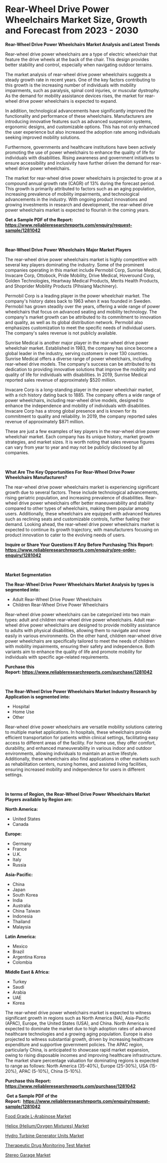 <p><h1>Rear-Wheel Drive Power Wheelchairs Market Size, Growth and Forecast from 2023 - 2030</h1></p><p><strong>Rear-Wheel Drive Power Wheelchairs Market Analysis and Latest Trends</strong></p>
<p><p>Rear-wheel drive power wheelchairs are a type of electric wheelchair that feature the drive wheels at the back of the chair. This design provides better stability and control, especially when navigating outdoor terrains.</p><p>The market analysis of rear-wheel drive power wheelchairs suggests a steady growth rate in recent years. One of the key factors contributing to this growth is the increasing number of individuals with mobility impairments, such as paralysis, spinal cord injuries, or muscular dystrophy. As the demand for mobility assistance devices rises, the market for rear-wheel drive power wheelchairs is expected to expand.</p><p>In addition, technological advancements have significantly improved the functionality and performance of these wheelchairs. Manufacturers are introducing innovative features such as advanced suspension systems, ergonomic designs, and customizable options. This has not only enhanced the user experience but also increased the adoption rate among individuals seeking improved mobility solutions.</p><p>Furthermore, governments and healthcare institutions have been actively promoting the use of power wheelchairs to enhance the quality of life for individuals with disabilities. Rising awareness and government initiatives to ensure accessibility and inclusivity have further driven the demand for rear-wheel drive power wheelchairs.</p><p>The market for rear-wheel drive power wheelchairs is projected to grow at a compound annual growth rate (CAGR) of 13% during the forecast period. This growth is primarily attributed to factors such as an aging population, increasing prevalence of mobility impairments, and technological advancements in the industry. With ongoing product innovations and growing investments in research and development, the rear-wheel drive power wheelchairs market is expected to flourish in the coming years.</p></p>
<p><strong>Get a Sample PDF of the Report:&nbsp; <a href="https://www.reliableresearchreports.com/enquiry/request-sample/1281042">https://www.reliableresearchreports.com/enquiry/request-sample/1281042</a></strong></p>
<p>&nbsp;</p>
<p><strong>Rear-Wheel Drive Power Wheelchairs Major Market Players</strong></p>
<p><p>The rear-wheel drive power wheelchairs market is highly competitive with several key players dominating the industry. Some of the prominent companies operating in this market include Permobil Corp, Sunrise Medical, Invacare Corp, Ottobock, Pride Mobility, Drive Medical, Hoveround Corp, Golden Technologies, Heartway Medical Products, Merits Health Products, and Shoprider Mobility Products (Pihsiang Machinery).</p><p>Permobil Corp is a leading player in the power wheelchair market. The company's history dates back to 1963 when it was founded in Sweden. Permobil has grown steadily over the years, offering a wide range of power wheelchairs that focus on advanced seating and mobility technology. The company's market growth can be attributed to its commitment to innovation and quality, as well as its global distribution network. Permobil also emphasizes customization to meet the specific needs of individual users. The company's sales revenue is not publicly available.</p><p>Sunrise Medical is another major player in the rear-wheel drive power wheelchair market. Established in 1983, the company has since become a global leader in the industry, serving customers in over 130 countries. Sunrise Medical offers a diverse range of power wheelchairs, including rear-wheel drive models. The company's success can be attributed to its dedication to providing innovative solutions that improve the mobility and quality of life for individuals with disabilities. In 2019, Sunrise Medical reported sales revenue of approximately $520 million.</p><p>Invacare Corp is a long-standing player in the power wheelchair market, with a rich history dating back to 1885. The company offers a wide range of power wheelchairs, including rear-wheel drive models, designed to enhance the independence and mobility of individuals with disabilities. Invacare Corp has a strong global presence and is known for its commitment to quality and reliability. In 2019, the company reported sales revenue of approximately $871 million.</p><p>These are just a few examples of key players in the rear-wheel drive power wheelchair market. Each company has its unique history, market growth strategies, and market sizes. It is worth noting that sales revenue figures can vary from year to year and may not be publicly disclosed by all companies.</p></p>
<p>&nbsp;</p>
<p><strong>What Are The Key Opportunities For Rear-Wheel Drive Power Wheelchairs Manufacturers?</strong></p>
<p><p>The rear-wheel drive power wheelchairs market is experiencing significant growth due to several factors. These include technological advancements, rising geriatric population, and increasing prevalence of disabilities. Rear-wheel drive power wheelchairs offer better maneuverability and stability compared to other types of wheelchairs, making them popular among users. Additionally, these wheelchairs are equipped with advanced features such as reclining seats and customizable controls, further fueling their demand. Looking ahead, the rear-wheel drive power wheelchairs market is expected to continue its growth trajectory, with manufacturers focusing on product innovation to cater to the evolving needs of users.</p></p>
<p><strong>Inquire or Share Your Questions If Any Before Purchasing This Report: <a href="https://www.reliableresearchreports.com/enquiry/pre-order-enquiry/1281042">https://www.reliableresearchreports.com/enquiry/pre-order-enquiry/1281042</a></strong></p>
<p>&nbsp;</p>
<p><strong>Market Segmentation</strong></p>
<p><strong>The Rear-Wheel Drive Power Wheelchairs Market Analysis by types is segmented into:</strong></p>
<p><ul><li>Adult Rear-Wheel Drive Power Wheelchairs</li><li>Children Rear-Wheel Drive Power Wheelchairs</li></ul></p>
<p><p>Rear-wheel drive power wheelchairs can be categorized into two main types: adult and children rear-wheel drive power wheelchairs. Adult rear-wheel drive power wheelchairs are designed to provide mobility assistance to adults with physical disabilities, allowing them to navigate and move easily in various environments. On the other hand, children rear-wheel drive power wheelchairs are specifically tailored to meet the needs of children with mobility impairments, ensuring their safety and independence. Both variants aim to enhance the quality of life and promote mobility for individuals with specific age-related requirements.</p></p>
<p><strong>Purchase this Report:&nbsp;<a href="https://www.reliableresearchreports.com/purchase/1281042">https://www.reliableresearchreports.com/purchase/1281042</a></strong></p>
<p>&nbsp;</p>
<p><strong>The Rear-Wheel Drive Power Wheelchairs Market Industry Research by Application is segmented into:</strong></p>
<p><ul><li>Hospital</li><li>Home Use</li><li>Other</li></ul></p>
<p><p>Rear-wheel drive power wheelchairs are versatile mobility solutions catering to multiple market applications. In hospitals, these wheelchairs provide efficient transportation for patients within clinical settings, facilitating easy access to different areas of the facility. For home use, they offer comfort, durability, and enhanced maneuverability in various indoor and outdoor environments, allowing individuals to maintain an active lifestyle. Additionally, these wheelchairs also find applications in other markets such as rehabilitation centers, nursing homes, and assisted living facilities, ensuring increased mobility and independence for users in different settings.</p></p>
<p>&nbsp;</p>
<p><strong>In terms of Region, the Rear-Wheel Drive Power Wheelchairs Market Players available by Region are:</strong></p>
<p>
    <p> <strong> North America: </strong>
        <ul>
            <li>United States</li>
            <li>Canada</li>
        </ul>
        </p> 
    <p> <strong> Europe: </strong>
        <ul>
            <li>Germany</li>
            <li>France</li>
            <li>U.K.</li>
            <li>Italy</li>
            <li>Russia</li>
        </ul>
        </p> 
    <p> <strong> Asia-Pacific: </strong>
        <ul>
            <li>China</li>
            <li>Japan</li>
            <li>South Korea</li>
            <li>India</li>
            <li>Australia</li>
            <li>China Taiwan</li>
            <li>Indonesia</li>
            <li>Thailand</li>
            <li>Malaysia</li>
        </ul>
        </p> 
    <p> <strong> Latin America: </strong>
        <ul>
            <li>Mexico</li>
            <li>Brazil</li>
            <li>Argentina Korea</li>
            <li>Colombia</li>
        </ul>
        </p> 
    <p> <strong> Middle East & Africa: </strong>
        <ul>
            <li>Turkey</li>
            <li>Saudi</li>
            <li>Arabia</li>
            <li>UAE</li>
            <li>Korea</li>
        </ul>
    </p>
    </p>
<p><p>The rear-wheel drive power wheelchairs market is expected to witness significant growth in regions such as North America (NA), Asia-Pacific (APAC), Europe, the United States (USA), and China. North America is expected to dominate the market due to high adoption rates of advanced healthcare technologies and a growing aging population. Europe is also projected to witness substantial growth, driven by increasing healthcare expenditure and supportive government policies. The APAC region, particularly China, is anticipated to showcase rapid market expansion, owing to rising disposable incomes and improving healthcare infrastructure. The market share percentage valuation for dominating regions is expected to range as follows: North America (35-40%), Europe (25-30%), USA (15-20%), APAC (5-10%), China (5-10%).</p></p>
<p><strong>Purchase this Report: <a href="https://www.reliableresearchreports.com/purchase/1281042">https://www.reliableresearchreports.com/purchase/1281042</a></strong></p>
<p>&nbsp;<strong>Get a Sample PDF of the Report:&nbsp;&nbsp;<a href="https://www.reliableresearchreports.com/enquiry/request-sample/1281042">https://www.reliableresearchreports.com/enquiry/request-sample/1281042</a></strong></p>
<p><strong></strong></p>
<p><p><a href="https://www.linkedin.com/pulse/food-grade-l-arabinose-market-size-share-amp-trends-analysis/">Food Grade L-Arabinose Market</a></p><p><a href="https://www.linkedin.com/pulse/heliox-heliumoxygen-mixtures-market-size-share-global-analysis/">Heliox (Helium/Oxygen Mixtures) Market</a></p><p><a href="https://www.linkedin.com/pulse/decoding-hydro-turbine-generator-units-market-deep-dive/">Hydro Turbine Generator Units Market</a></p><p><a href="https://medium.com/@nelsonhauck/therapeutic-drug-monitoring-test-market-size-cagr-trends-2024-2030-992258821f62">Therapeutic Drug Monitoring Test Market</a></p><p><a href="https://medium.com/@charvi.reportprime/stereo-garage-market-size-growth-forecast-2023-2030-7689b6e89cc7">Stereo Garage Market</a></p></p>